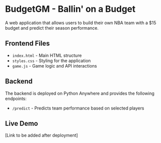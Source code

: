 # BudgetGM - Ballin' on a Budget

A web application that allows users to build their own NBA team with a $15 budget and predict their season performance.

## Frontend Files
- `index.html` - Main HTML structure
- `styles.css` - Styling for the application
- `game.js` - Game logic and API interactions

## Backend
The backend is deployed on Python Anywhere and provides the following endpoints:
- `/predict` - Predicts team performance based on selected players

## Live Demo
[Link to be added after deployment] 